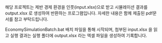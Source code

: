 해당 프로젝트는 제반 경제 환경을 인풋(input.xlsx)으로 받고 시뮬레이션 결과를 output.xlsx 로 생성하여 반환하는 프로그램입니다.
자세한 내용은 함께 제출된 pdf문서를 참고 부탁드립니다.

EconomySimulationBatch.bat 배치 파일을 통해 시작되며, 
첨부된 input.xlsx 을 읽고
실행 결과는 실행 폴더에 output.xlsx 라는 엑셀 파일을 생성하여 기록합니다.
